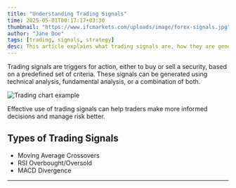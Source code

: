 ```yaml
---
title: "Understanding Trading Signals"
time: 2025-05-01T00:17:17+03:30
thumbnail: "https://www.ifcmarkets.com/uploads/image/forex-signals.jpg"
author: "Jane Doe"
tags: [trading, signals, strategy]
desc: This article explains what trading signals are, how they are generated, and how traders can use them to make decisions.
---
```


Trading signals are triggers for action, either to buy or sell a security, based on a predefined set of criteria. These signals can be generated using technical analysis, fundamental analysis, or a combination of both.

![Trading chart example](https://www.ifcmarkets.com/uploads/image/forex-signals.jpg)

Effective use of trading signals can help traders make more informed decisions and manage risk better.

## Types of Trading Signals
- Moving Average Crossovers
- RSI Overbought/Oversold
- MACD Divergence

---

